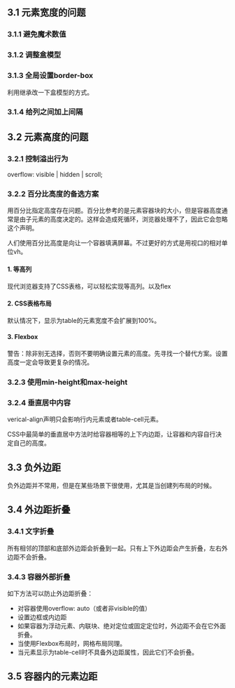 ## 3.1 元素宽度的问题

### 3.1.1 避免魔术数值

### 3.1.2 调整盒模型

### 3.1.3 全局设置border-box

利用继承改一下盒模型的方式。

### 3.1.4 给列之间加上间隔

## 3.2 元素高度的问题

### 3.2.1 控制溢出行为

overflow: visible | hidden | scroll;

### 3.2.2 百分比高度的备选方案

用百分比指定高度存在问题。百分比参考的是元素容器块的大小，但是容器高度通常是由子元素的高度决定的。这样会造成死循环，浏览器处理不了，因此它会忽略这个声明。

人们使用百分比高度是向让一个容器填满屏幕。不过更好的方式是用视口的相对单位vh。

#### 1. 等高列

现代浏览器支持了CSS表格，可以轻松实现等高列。以及flex

#### 2. CSS表格布局

默认情况下，显示为table的元素宽度不会扩展到100%。

#### 3. Flexbox

警告：除非别无选择，否则不要明确设置元素的高度。先寻找一个替代方案。设置高度一定会导致更复杂的情况。

### 3.2.3 使用min-height和max-height

### 3.2.4 垂直居中内容

verical-align声明只会影响行内元素或者table-cell元素。

CSS中最简单的垂直居中方法时给容器相等的上下内边距，让容器和内容自行决定自己的高度。

## 3.3 负外边距

负外边距并不常用，但是在某些场景下很使用，尤其是当创建列布局的时候。

## 3.4 外边距折叠

### 3.4.1 文字折叠

所有相邻的顶部和底部外边距会折叠到一起。只有上下外边距会产生折叠，左右外边距不会折叠。

### 3.4.3 容器外部折叠

如下方法可以防止外边距折叠：

- 对容器使用overflow: auto（或者非visible的值）
- 设置边框或内边距
- 如果容器为浮动元素、内联块、绝对定位或固定定位时，外边距不会在它外面折叠。
- 当使用Flexbox布局时，网格布局同理。
- 当元素显示为table-cell时不具备外边距属性，因此它们不会折叠。

## 3.5 容器内的元素边距

